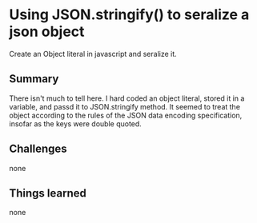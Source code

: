 # Using JSON.stringify() to seralize a json object
Create an Object literal in javascript and seralize it.


## Summary

There isn't much to tell here.  I hard coded an object literal, stored it in a variable, and passd it to JSON.stringify method.  It seemed to treat the object according to the rules of the JSON data encoding specification, insofar as the keys were double quoted.


## Challenges
none


## Things learned
none

